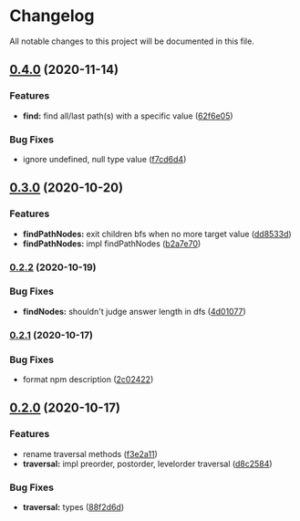 # Changelog

All notable changes to this project will be documented in this file.

## [0.4.0](https://github.com/lbwa/n-ary/compare/v0.3.0...v0.4.0) (2020-11-14)


### Features

* **find:** find all/last path(s) with a specific value ([62f6e05](https://github.com/lbwa/n-ary/commit/62f6e058b39fa6712f74f97c7bcba39ee4a95539))


### Bug Fixes

* ignore undefined, null type value ([f7cd6d4](https://github.com/lbwa/n-ary/commit/f7cd6d445c283cabe40d6c2da6bf439e35598eef))

## [0.3.0](https://github.com/lbwa/n-ary/compare/v0.2.2...v0.3.0) (2020-10-20)


### Features

* **findPathNodes:** exit children bfs when no more target value ([dd8533d](https://github.com/lbwa/n-ary/commit/dd8533dbf1254e1f4090a9a807b181323eaf01e4))
* **findPathNodes:** impl findPathNodes ([b2a7e70](https://github.com/lbwa/n-ary/commit/b2a7e70492794ec1ee9e02a413729f9208209aa2))

### [0.2.2](https://github.com/lbwa/n-ary/compare/v0.2.1...v0.2.2) (2020-10-19)


### Bug Fixes

* **findNodes:** shouldn't judge answer length in dfs ([4d01077](https://github.com/lbwa/n-ary/commit/4d010777abf463485d5dc0affa69f570bbd41bec))

### [0.2.1](https://github.com/lbwa/n-ary/compare/v0.2.0...v0.2.1) (2020-10-17)


### Bug Fixes

* format npm description ([2c02422](https://github.com/lbwa/n-ary/commit/2c0242267fca5839b9c01b7a9b2ae2009993da77))

## [0.2.0](https://github.com/lbwa/n-ary/compare/v0.1.0...v0.2.0) (2020-10-17)


### Features

* rename traversal methods ([f3e2a11](https://github.com/lbwa/n-ary/commit/f3e2a114e9e57ba9bfc46603a941ca3a31393c35))
* **traversal:** impl preorder, postorder, levelorder traversal ([d8c2584](https://github.com/lbwa/n-ary/commit/d8c2584fde422d01c1beeafb7249b03472d0d1b9))


### Bug Fixes

* **traversal:** types ([88f2d6d](https://github.com/lbwa/n-ary/commit/88f2d6db6f2f4b847617b09e512e1bfdab9d906b))
